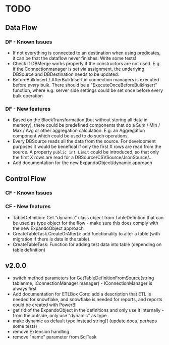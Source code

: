# TODO

## Data Flow

### DF - Known Issues

- If not everything is connected to an destination when using predicates, it can be that the dataflow never finishes. Write some tests!
- Check if DBMerge works properly if the constructors are not used. E.g. if the Connectionmanager is set via assignment, the underlying DBSource and DBDestination needs to be  updated.
- BeforeBulkInsert / AfterBulkInsert in connection managers is executed before *every* bulk. There should be a "ExecuteOnceBeforeBulkInsert" function, where e.g. server side settings could be set once before every bulk operation

### DF - New features

- Based on the BlockTransformation (but without storing all data in memory), there could be predefined components that do a Sum / Min / Max / Avg or other
aggregation calculation. E.g. an Aggregation component which could be used to do such operations.
- Every DBSource reads all the data from the source. For development purposes it would be benefical if only the first X rows are read from the source. A property 
`public int Limit` could be introduced, so that only the first X rows are read for a DBSource/CSVSource/JsonSource/...
- Add documentation for the new ExpandoObject/dynamic approach

## Control Flow

### CF - Known Issues

### CF - New features

- TableDefinition: Get "dynamic" class object from TableDefintion that can be used as type object for the flow - make sure this 
does comply with the new ExpandoObject approach
- CreateTableTask.CreateOrAlter(): add functionality to alter a table (with migration if there is data in the table).
- CreateTableTask: Function for adding test data into table (depending on table definition)

## v2.0.0
- switch method parameters for GetTableDefinitionFromSource(string tablanme, IConnectionManager manager) - IConnectionManager is always first
- Add documentation for ETLBox Core: add a description that ETL is needed for snowflake, and snowflake is needed for reports, and reports could be created with PowerBI
- get rid of the ExpandoObject in the definitions and only use it internally - from the outside, only use "dynamic" as type
- make dynamic as default type instead string[] (update docu, perhaps some tests)
- remove Extension handling
- remove "name" parameter from SqlTask
